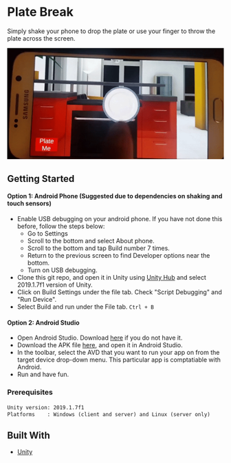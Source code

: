 # Plate Break
Simply shake your phone to drop the plate or use your finger to throw the plate across the screen.
 
<img src="https://github.com/SarahLizDettloff/PlateBreak/blob/master/PlateBreakPreview.gif?raw=true" alt="Plate Break Preview">

## Getting Started
#### Option 1: Android Phone (Suggested due to dependencies on shaking and touch sensors)
* Enable USB debugging on your android phone. If you have not done this before, follow the steps below:
  * Go to Settings
  * Scroll to the bottom and select About phone.
  * Scroll to the bottom and tap Build number 7 times.
  * Return to the previous screen to find Developer options near the bottom.
  * Turn on USB debugging.
* Clone this git repo, and open it in Unity using [Unity Hub](https://unity3d.com/get-unity/download?_ga=2.140756987.872525048.1575749645-463518254.1560782861) and select 2019.1.7f1 version of Unity.
* Click on Build Settings under the file tab. Check "Script Debugging" and "Run Device".
* Select Build and run under the File tab. ```Ctrl + B```



#### Option 2: Android Studio
* Open Android Studio. Download [here](https://developer.android.com/studio) if you do not have it.
* Download the APK file [here](), and open it in Android Studio.
* In the toolbar, select the AVD that you want to run your app on from the target device drop-down menu. This particular app is comptatiable with Android.
* Run and have fun.


### Prerequisites

```
Unity version: 2019.1.7f1
Platforms    : Windows (client and server) and Linux (server only)
```


## Built With

* [Unity](http://www.dropwizard.io/1.0.2/docs/)
